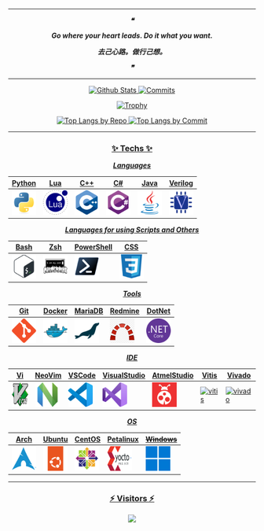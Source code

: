 <!--
**aruyu/aruyu** is a ✨ _special_ ✨ repository because its `README.md` (this file) appears on your GitHub profile.

Here are some ideas to get you started:

- 🔭 I’m currently working on ...
- 🌱 I’m currently learning ...
- 👯 I’m looking to collaborate on ...
- 🤔 I’m looking for help with ...
- 💬 Ask me about ...
- 📫 How to reach me: ...
- 😄 Pronouns: ...
- ⚡ Fun fact: ...
-->

* * *

***<p align="middle">
❝</p>***

***<p align="middle">
Go where your heart leads.
Do it what you want.</p>***

***<p align="middle">
去己心路。做行己想。</p>***

***<p align="middle">
❞</p>***

* * *

<p align="middle"> 
  <a href="https://github.com/aruyu"><img alt="Github Stats" height="180px" src="https://github-readme-stats-git-masterrstaa-rickstaa.vercel.app/api?username=aruyu&show_icons=true&theme=dracula&include_all_commits=true&count_private=true" />
  <a href="https://github.com/aruyu"><img alt="Commits" height="180px" src="http://github-profile-summary-cards.vercel.app/api/cards/productive-time?username=aruyu&theme=dracula&utcOffset=9" />
</p>

<p align="middle"> 
  <a href="https://github.com/aruyu"><img alt="Trophy" height="110px" src="https://github-profile-trophy.vercel.app/?username=aruyu&column=8&theme=flat&rank=-?" />
</p>

<p align="middle"> 
  <a href="https://github.com/aruyu"><img alt="Top Langs by Repo" height="220px" src="http://github-profile-summary-cards.vercel.app/api/cards/repos-per-language?username=aruyu&theme=dracula" />
  <a href="https://github.com/aruyu"><img alt="Top Langs by Commit" height="220px" src="http://github-profile-summary-cards.vercel.app/api/cards/most-commit-language?username=aruyu&theme=dracula" />
</p>

* * *

<h3 align="middle">✨ Techs ✨</h3>

***<p align="middle">Languages</p>***
<div align="middle">

| Python | Lua | C++ | C# | Java | Verilog |
|----------|----------|----------|----------|----------|----------|
| <img src="https://github.com/devicons/devicon/blob/master/icons/python/python-original.svg" title="python"  alt="python" width="50" height="50"/> | <img src="https://github.com/devicons/devicon/blob/master/icons/lua/lua-original.svg" title="lua"  alt="lua" width="50" height="50"/> | <img src="https://github.com/devicons/devicon/blob/master/icons/cplusplus/cplusplus-original.svg" title="cplusplus" alt="cplusplus" width="50" height="50"/> | <img src="https://github.com/devicons/devicon/blob/master/icons/csharp/csharp-original.svg" title="csharp" alt="csharp" width="50" height="50"/> | <img src="https://github.com/devicons/devicon/blob/master/icons/java/java-original.svg" title="java" alt="java" width="50" height="50"/> | <img src="https://github.com/aruyu/aruyu/blob/master/icons/verilog.svg" title="verilog"  alt="verilog" width="50" height="50"/>

</div>

***<p align="middle">Languages for using Scripts and Others</p>***
<div align="middle">

| Bash | Zsh | PowerShell | CSS |
|----------|----------|----------|----------|
| <img src="https://github.com/devicons/devicon/blob/master/icons/bash/bash-original.svg" title="bash"  alt="bash" width="50" height="50"/> | <img src="https://github.com/devicons/devicon/blob/master/icons/ohmyzsh/ohmyzsh-original.svg" title="ohmyzsh"  alt="ohmyzsh" width="50" height="50"/> | <img src="https://github.com/devicons/devicon/blob/master/icons/powershell/powershell-original.svg" title="powershell" alt="powershell" width="50" height="50"/> | <img src="https://github.com/devicons/devicon/blob/master/icons/css3/css3-original.svg" title="css3" alt="css3" width="50" height="50"/>

</div>

***<p align="middle">Tools</p>***
<div align="middle">

| Git | Docker | MariaDB | Redmine | DotNet |
|----------|----------|----------|----------|----------|
| <img src="https://github.com/devicons/devicon/blob/master/icons/git/git-original.svg" title="git"  alt="git" width="50" height="50"/> | <img src="https://github.com/devicons/devicon/blob/master/icons/docker/docker-original.svg" title="docker"  alt="docker" width="50" height="50"/> | <img src="https://github.com/devicons/devicon/blob/master/icons/mariadb/mariadb-original.svg" title="mariadb" alt="mariadb" width="50" height="50"/> | <img src="https://github.com/aruyu/aruyu/blob/master/icons/redmine.png" title="redmine"  alt="redmine" width="50" height="50"/> | <img src="https://github.com/devicons/devicon/blob/master/icons/dotnetcore/dotnetcore-original.svg" title="dotnetcore" alt="dotnetcore" width="50" height="50"/> |

</div>

***<p align="middle">IDE</p>***
<div align="middle">

| Vi | NeoVim | VSCode | VisualStudio | AtmelStudio | Vitis | Vivado |
|----------|----------|----------|----------|----------|----------|----------|
| <img src="https://github.com/devicons/devicon/blob/master/icons/vim/vim-original.svg" title="vim"  alt="vim" width="50" height="50"/> | <img src="https://github.com/devicons/devicon/blob/master/icons/neovim/neovim-original.svg" title="neovim"  alt="neovim" width="50" height="50"/> | <img src="https://github.com/devicons/devicon/blob/master/icons/vscode/vscode-original.svg" title="vscode" alt="vscode" width="50" height="50"/> | <img src="https://github.com/devicons/devicon/blob/master/icons/visualstudio/visualstudio-original.svg" title="visualstudio" alt="visualstudio" width="50" height="50"/> | <img src="https://github.com/aruyu/aruyu/blob/master/icons/atmelstudio.png" title="atmelstudio"  alt="atmelstudio" width="50" height="50"/> | <img src="https://github.com/aruyu/aruyu/blob/master/icons/vitis.ico" title="vitis"  alt="vitis" width="50" height="50"/> | <img src="https://github.com/aruyu/aruyu/blob/master/icons/vivado.ico" title="vivado"  alt="vivado" width="50" height="50"/>

</div>

***<p align="middle">OS</p>***
<div align="middle">

| Arch | Ubuntu | CentOS | Petalinux | ~~Windows~~ |
|----------|----------|----------|----------|----------|
| <img src="https://github.com/devicons/devicon/blob/master/icons/archlinux/archlinux-original.svg" title="archlinux"  alt="archlinux" width="50" height="50"/> | <img src="https://github.com/devicons/devicon/blob/master/icons/ubuntu/ubuntu-original.svg" title="ubuntu"  alt="ubuntu" width="50" height="50"/> | <img src="https://github.com/devicons/devicon/blob/master/icons/centos/centos-original.svg" title="centos" alt="centos" width="50" height="50"/> | <img src="https://github.com/aruyu/aruyu/blob/master/icons/petalinux.png" title="petalinux"  alt="petalinux" width="50" height="50"/> | <img src="https://github.com/devicons/devicon/blob/master/icons/windows11/windows11-original.svg" title="windows11" alt="windows11" width="50" height="50"/> |

</div>

* * *

<h3 align="middle">⚡ Visitors ⚡</h3>
<p align="center"> 
  <a href="https://github.com/aruyu"><img src="https://profile-counter.glitch.me/aruyu/count.svg" />
</p>
